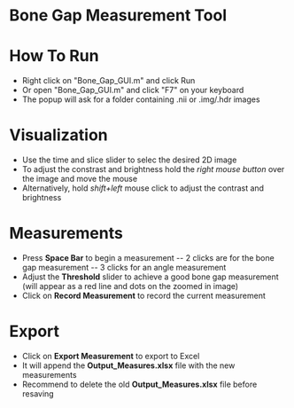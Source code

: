 # Bone Gap Measurement Tool

# How To Run

  - Right click on "Bone_Gap_GUI.m" and click Run
  - Or open "Bone_Gap_GUI.m" and click "F7" on your keyboard
  - The popup will ask for a folder containing .nii or .img/.hdr images

# Visualization
- Use the time and slice slider to selec the desired 2D image
- To adjust the constrast and brightness hold the *right mouse button* over the image and move the mouse
- Alternatively, hold *shift+left* mouse click to adjust the contrast and brightness

# Measurements
  - Press **Space Bar** to begin a measurement
  -- 2 clicks are for the bone gap measurement
  -- 3 clicks for an angle measurement
- Adjust the **Threshold** slider to achieve a good bone gap measurement (will appear as a red line and dots on the zoomed in image)
- Click on **Record Measurement** to record the current measurement

# Export
  - Click on **Export Measurement** to export to Excel
  - It will append the **Output_Measures.xlsx** file with the new measurements
  - Recommend to delete the old **Output_Measures.xlsx** file before resaving



